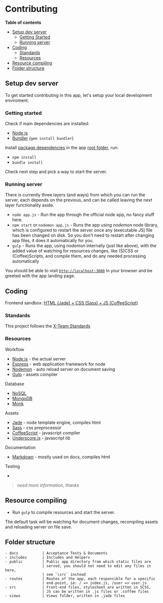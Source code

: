 # Contributing

__Table of contents__

- [Setup dev server](#setup-dev-server)
  - [Getting Started](#getting-started)
  - [Running server](#running-server)
- [Coding](#coding)
  - [Standards](#standards)
  - [Resources](#resources)
- [Resource compiling](#resource-compiling)
- [Folder structure](#folder-structure)


## Setup dev server

To get started contributing in this app, let's setup your local development enviroment.

### Getting started

Check if main dependencies are installed:

- [Node.js](http://nodejs.org/download/)
- [Bundler](http://bundler.io/bundle_install.html) (`gem install bundler`)

Install [package dependencies](https://github.com/x-team/remember/blob/master/package.json) in the app [root folder](https://github.com/x-team/remember), run:

- `npm install`
- `bundle install`

Check next step and pick a way to start the server.


### Running server

There is currently three layers (and ways) from which you can run the server, each depends on the previous, and can be called leaving the next layer functionality aside.

- `node app.js` - Run the app through the official node app, no fancy stuff here.
- `npm start` or `nodemon app.js` - Runs the app using _nodemon_ node library, which is configured to restart the server once any (executable JS) file has been changed on disk. So you don't need to restart after changing app files, it does it automatically for you.
- `gulp` - Runs the app, using _nodemon_ internally (just like above), with the added value of watching for resources changes, like (S)CSS or (Coffee)Scripts, and compile them, and do any needed processing automatically

You should be able to visit [`http://localhost:3000`](http://localhost:3000) in your browser and be greeted with the app landing page.


## Coding

Frontend sandbox: [HTML (Jade) + CSS (Sass) + JS (CoffeeScript)](http://codepen.io/anon/pen/xvCdh)

### Standards

This project follows the [X-Team Standards](https://github.com/x-team/standards)

### Resources

Workflow

- [Node.js](http://nodejs.org/) - the actual server
- [Express](http://expressjs.com/) - web application framework for node
- [Nodemon](http://nodemon.io/) - auto reload server on document saving
- [Gulp](http://gulpjs.com/) - assets compiler

Database

- [NoSQL](http://nosql-database.org/)
- [MongoDB](http://www.mongodb.org/)
- [Monk](https://github.com/LearnBoost/monk)

Assets

- [Jade](http://jade-lang.com/) - node template engine, compiles html
- [Sass](http://sass-lang.com/) - css preprocessor
- [CoffeeScript](http://coffeescript.org/) - javascript compiler
- [Underscore.js](http://underscorejs.org/) - javascript lib

Documentation

- [Markdown](http://daringfireball.net/projects/markdown/) - mostly used on docs, compiles html

Testing

- 

> _need more information, thanks_

## Resource compiling

- Run `gulp` to compile resources and start the server.

The default task will be watching for document changes, recompiling assets and reloading server on file save.

## Folder structure

>>>
    - docs           | Acceptance Tests & Documents
    - includes       | Includes and Helpers
    - public         | Public app directory from which static files are
                     | served, you should not need to edit any files in here,
                     | see `\src` instead
    - routes         | Routes of the app, each responsible for a specific
                     | end-point, ie: / => index.js, /user => user.js
    - src            | Front-end files, stylesheet are written in SCSS, 
                     | JS can be written in .js files or .coffee files
    - views          | Views folder, written in .jade files
